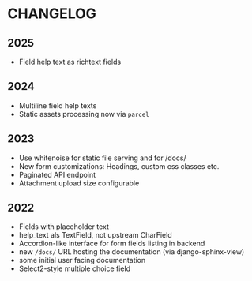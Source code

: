 # CHANGELOG

## 2025

- Field help text as richtext fields

## 2024

- Multiline field help texts
- Static assets processing now via `parcel`

## 2023

- Use whitenoise for static file serving and for /docs/
- New form customizations: Headings, custom css classes etc.
- Paginated API endpoint
- Attachment upload size configurable

## 2022

- Fields with placeholder text
- help_text als TextField, not upstream CharField
- Accordion-like interface for form fields listing in backend
- new `/docs/` URL hosting the documentation (via django-sphinx-view)
- some initial user facing documentation
- Select2-style multiple choice field
